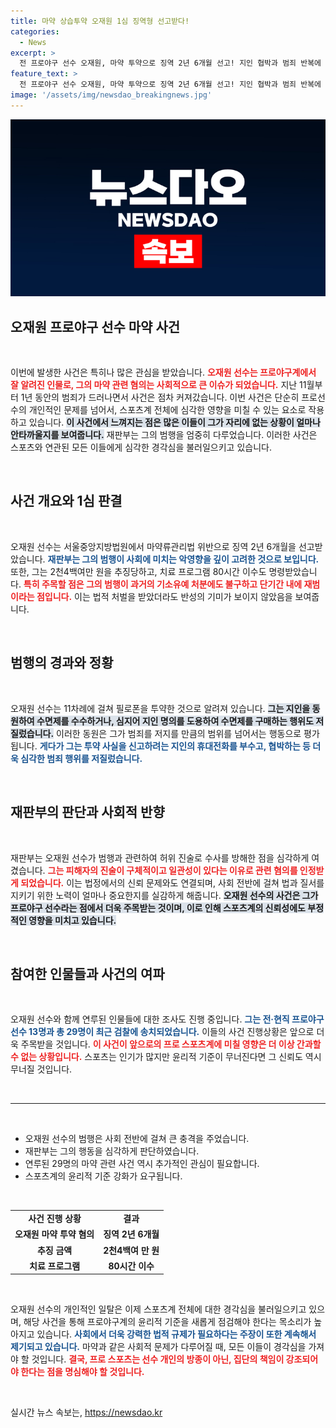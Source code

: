 ```yaml
---
title: 마약 상습투약 오재원 1심 징역형 선고받다!
categories:
  - News
excerpt: >
  전 프로야구 선수 오재원, 마약 투약으로 징역 2년 6개월 선고! 지인 협박과 범죄 반복에 법원은 강력 처벌 결정. 지원자 29명도 검찰 송치, 그들의 범죄는 어떻게 연결될까? 클릭해 더 알아보세요!
feature_text: >
  전 프로야구 선수 오재원, 마약 투약으로 징역 2년 6개월 선고! 지인 협박과 범죄 반복에 법원은 강력 처벌 결정. 지원자 29명도 검찰 송치, 그들의 범죄는 어떻게 연결될까? 클릭해 더 알아보세요!
image: '/assets/img/newsdao_breakingnews.jpg'
---
```


<p><img src="/assets/img/newsdao_breakingnews.jpg" alt="cryptoinkorea 속보" /></p>

<h2 data-ke-size="size26">오재원 프로야구 선수 마약 사건</h2>

<p data-ke-size="size16">&nbsp;</p>

<p>이번에 발생한 사건은 특히나 많은 관심을 받았습니다. <b><span style="color: #ee2323;">오재원 선수는 프로야구계에서 잘 알려진 인물로, 그의 마약 관련 혐의는 사회적으로 큰 이슈가 되었습니다.</span></b> 지난 11월부터 1년 동안의 범죄가 드러나면서 사건은 점차 커져갔습니다. 이번 사건은 단순히 프로선수의 개인적인 문제를 넘어서, 스포츠계 전체에 심각한 영향을 미칠 수 있는 요소로 작용하고 있습니다. <b><span style="background-color: #21538527;">이 사건에서 느껴지는 점은 많은 이들이 그가 자리에 없는 상황이 얼마나 안타까울지를 보여줍니다.</span></b> 재판부는 그의 범행을 엄중히 다루었습니다. 이러한 사건은 스포츠와 연관된 모든 이들에게 심각한 경각심을 불러일으키고 있습니다. </p>

<p data-ke-size="size16">&nbsp;</p>

<h2 data-ke-size="size26">사건 개요와 1심 판결</h2>

<p data-ke-size="size16">&nbsp;</p>

<p>오재원 선수는 서울중앙지방법원에서 마약류관리법 위반으로 징역 2년 6개월을 선고받았습니다. <b><span style="color: #1a5490;">재판부는 그의 범행이 사회에 미치는 악영향을 깊이 고려한 것으로 보입니다.</span></b> 또한, 그는 2천4백여만 원을 추징당하고, 치료 프로그램 80시간 이수도 명령받았습니다. <b><span style="color: #ee2323;">특히 주목할 점은 그의 범행이 과거의 기소유예 처분에도 불구하고 단기간 내에 재범이라는 점입니다.</span></b> 이는 법적 처벌을 받았더라도 반성의 기미가 보이지 않았음을 보여줍니다.</p>

<p data-ke-size="size16">&nbsp;</p>

<h2 data-ke-size="size26">범행의 경과와 정황</h2>

<p data-ke-size="size16">&nbsp;</p>

<p>오재원 선수는 11차례에 걸쳐 필로폰을 투약한 것으로 알려져 있습니다. <b><span style="background-color: #21538527;">그는 지인을 동원하여 수면제를 수수하거나, 심지어 지인 명의를 도용하여 수면제를 구매하는 행위도 저질렀습니다.</span></b> 이러한 동원은 그가 범죄를 저지를 만큼의 범위를 넘어서는 행동으로 평가됩니다. <b><span style="color: #1a5490;">게다가 그는 투약 사실을 신고하려는 지인의 휴대전화를 부수고, 협박하는 등 더욱 심각한 범죄 행위를 저질렀습니다.</span></b> </p>

<p data-ke-size="size16">&nbsp;</p>

<h2 data-ke-size="size26">재판부의 판단과 사회적 반향</h2>

<p data-ke-size="size16">&nbsp;</p>

<p>재판부는 오재원 선수가 범행과 관련하여 허위 진술로 수사를 방해한 점을 심각하게 여겼습니다. <b><span style="color: #ee2323;">그는 피해자의 진술이 구체적이고 일관성이 있다는 이유로 관련 혐의를 인정받게 되었습니다.</span></b> 이는 법정에서의 신뢰 문제와도 연결되며, 사회 전반에 걸쳐 법과 질서를 지키기 위한 노력이 얼마나 중요한지를 실감하게 해줍니다. <b><span style="background-color: #21538527;">오재원 선수의 사건은 그가 프로야구 선수라는 점에서 더욱 주목받는 것이며, 이로 인해 스포츠계의 신뢰성에도 부정적인 영향을 미치고 있습니다.</span></b></p>

<p data-ke-size="size16">&nbsp;</p>

<h2 data-ke-size="size26">참여한 인물들과 사건의 여파</h2>

<p data-ke-size="size16">&nbsp;</p>

<p>오재원 선수와 함께 연루된 인물들에 대한 조사도 진행 중입니다. <b><span style="color: #1a5490;">그는 전·현직 프로야구 선수 13명과 총 29명이 최근 검찰에 송치되었습니다.</span></b> 이들의 사건 진행상황은 앞으로 더욱 주목받을 것입니다. <b><span style="color: #ee2323;">이 사건이 앞으로의 프로 스포츠계에 미칠 영향은 더 이상 간과할 수 없는 상황입니다.</span></b> 스포츠는 인기가 많지만 윤리적 기준이 무너진다면 그 신뢰도 역시 무너질 것입니다. </p>

<p data-ke-size="size16">&nbsp;</p>

<hr>

<p data-ke-size="size16">&nbsp;</p>

<ul>
  <li>오재원 선수의 범행은 사회 전반에 걸쳐 큰 충격을 주었습니다.</li>
  <li>재판부는 그의 행동을 심각하게 판단하였습니다.</li>
  <li>연루된 29명의 마약 관련 사건 역시 추가적인 관심이 필요합니다.</li>
  <li>스포츠계의 윤리적 기준 강화가 요구됩니다.</li>
</ul>

<p data-ke-size="size16">&nbsp;</p> 

<table style="width: 100%; border-collapse: collapse;">
  <tr>
    <td style="text-align: center; height: 17px;"><b>사건 진행 상황</b></td>
    <td style="text-align: center; height: 17px;"><b>결과</b></td>
  </tr>
  <tr>
    <td style="text-align: center; height: 17px;"><b>오재원 마약 투약 혐의</b></td>
    <td style="text-align: center; height: 17px;"><b>징역 2년 6개월</b></td>
  </tr>
  <tr>
    <td style="text-align: center; height: 17px;"><b>추징 금액</b></td>
    <td style="text-align: center; height: 17px;"><b>2천4백여 만 원</b></td>
  </tr>
  <tr>
    <td style="text-align: center; height: 17px;"><b>치료 프로그램</b></td>
    <td style="text-align: center; height: 17px;"><b>80시간 이수</b></td>
  </tr>
</table>

<p data-ke-size="size16">&nbsp;</p> 

<p>오재원 선수의 개인적인 일탈은 이제 스포츠계 전체에 대한 경각심을 불러일으키고 있으며, 해당 사건을 통해 프로야구계의 윤리적 기준을 새롭게 점검해야 한다는 목소리가 높아지고 있습니다. <b><span style="color: #1a5490;">사회에서 더욱 강력한 법적 규제가 필요하다는 주장이 또한 계속해서 제기되고 있습니다.</span></b> 마약과 같은 사회적 문제가 다루어질 때, 모든 이들이 경각심을 가져야 할 것입니다. <b><span style="color: #ee2323;"> 결국, 프로 스포츠는 선수 개인의 방종이 아닌, 집단의 책임이 강조되어야 한다는 점을 명심해야 할 것입니다.</span></b> </p>

<p data-ke-size="size16">&nbsp;</p>
실시간 뉴스 속보는, <a href="https://newsdao.kr" rel="dofollow">https://newsdao.kr</a>


